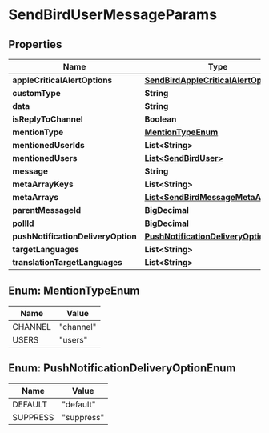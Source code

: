 

# SendBirdUserMessageParams


## Properties

Name | Type | Description | Notes
------------ | ------------- | ------------- | -------------
**appleCriticalAlertOptions** | [**SendBirdAppleCriticalAlertOptions**](SendBirdAppleCriticalAlertOptions.md) |  |  [optional]
**customType** | **String** |  |  [optional]
**data** | **String** |  |  [optional]
**isReplyToChannel** | **Boolean** |  |  [optional]
**mentionType** | [**MentionTypeEnum**](#MentionTypeEnum) |  |  [optional]
**mentionedUserIds** | **List&lt;String&gt;** |  |  [optional]
**mentionedUsers** | [**List&lt;SendBirdUser&gt;**](SendBirdUser.md) |  |  [optional]
**message** | **String** |  |  [optional]
**metaArrayKeys** | **List&lt;String&gt;** |  |  [optional]
**metaArrays** | [**List&lt;SendBirdMessageMetaArray&gt;**](SendBirdMessageMetaArray.md) |  |  [optional]
**parentMessageId** | **BigDecimal** |  |  [optional]
**pollId** | **BigDecimal** |  |  [optional]
**pushNotificationDeliveryOption** | [**PushNotificationDeliveryOptionEnum**](#PushNotificationDeliveryOptionEnum) |  |  [optional]
**targetLanguages** | **List&lt;String&gt;** |  |  [optional]
**translationTargetLanguages** | **List&lt;String&gt;** |  |  [optional]



## Enum: MentionTypeEnum

Name | Value
---- | -----
CHANNEL | &quot;channel&quot;
USERS | &quot;users&quot;



## Enum: PushNotificationDeliveryOptionEnum

Name | Value
---- | -----
DEFAULT | &quot;default&quot;
SUPPRESS | &quot;suppress&quot;



